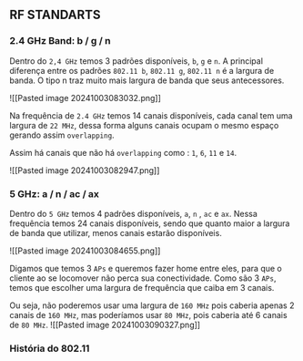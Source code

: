## RF STANDARTS

### 2.4 GHz Band: b / g / n
Dentro do ``2,4 GHz`` temos 3 padrões disponíveis, ``b``, ``g`` e ``n``. A principal diferença entre os padrões ``802.11 b``, ``802.11 g``, ``802.11 n`` é a largura de banda. O tipo n traz muito mais largura de banda que seus antecessores.

![[Pasted image 20241003083032.png]]

Na frequência de ``2.4 GHz`` temos 14 canais disponíveis, cada canal tem uma largura de ``22 MHz``, dessa forma alguns canais ocupam o mesmo espaço gerando assim ``overlapping``. 

Assim há canais que não há ``overlapping`` como : ``1``, ``6``, ``11`` e ``14``.

![[Pasted image 20241003082947.png]]

### 5 GHz: a / n / ac / ax
Dentro do ``5 GHz`` temos 4 padrões disponíveis, ``a``, ``n`` , `ac` e ``ax``. Nessa frequência temos 24 canais disponíveis, sendo que quanto maior a largura de banda que utilizar, menos canais estarão disponíveis.

![[Pasted image 20241003084655.png]]

Digamos que temos 3 ``APs`` e queremos fazer home entre eles, para que o cliente ao se locomover não perca sua conectividade. Como são 3 ``APs``, temos que escolher uma largura de frequência que caiba em 3 canais.

Ou seja, não poderemos usar uma largura de ``160 MHz`` pois caberia apenas 2 canais de ``160 MHz``, mas poderíamos usar ``80 MHz``, pois caberia até 6 canais de ``80 MHz``.
![[Pasted image 20241003090327.png]]

### História do 802.11